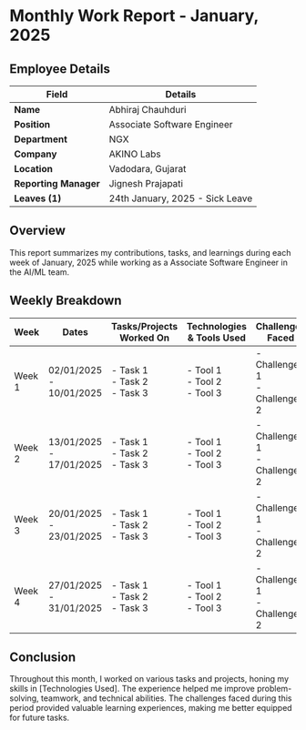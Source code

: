 # Monthly Work Report - January, 2025

## Employee Details

| **Field**             | **Details**                     |
| --------------------- | ------------------------------- |
| **Name**              | Abhiraj Chauhduri               |
| **Position**          | Associate Software Engineer     |
| **Department**        | NGX                             |
| **Company**           | AKINO Labs                      |
| **Location**          | Vadodara, Gujarat               |
| **Reporting Manager** | Jignesh Prajapati               |
| **Leaves (1)**        | 24th January, 2025 - Sick Leave |

## Overview

This report summarizes my contributions, tasks, and learnings during each week of January, 2025 while working as a Associate Software Engineer in the AI/ML team.

## Weekly Breakdown

| **Week** | **Dates**               | **Tasks/Projects Worked On**         | **Technologies & Tools Used**        | **Challenges Faced**             |
| -------- | ----------------------- | ------------------------------------ | ------------------------------------ | -------------------------------- |
| Week 1   | 02/01/2025 - 10/01/2025 | - Task 1 <br> - Task 2 <br> - Task 3 | - Tool 1 <br> - Tool 2 <br> - Tool 3 | - Challenge 1 <br> - Challenge 2 |
| Week 2   | 13/01/2025 - 17/01/2025 | - Task 1 <br> - Task 2 <br> - Task 3 | - Tool 1 <br> - Tool 2 <br> - Tool 3 | - Challenge 1 <br> - Challenge 2 |
| Week 3   | 20/01/2025 - 23/01/2025 | - Task 1 <br> - Task 2 <br> - Task 3 | - Tool 1 <br> - Tool 2 <br> - Tool 3 | - Challenge 1 <br> - Challenge 2 |
| Week 4   | 27/01/2025 - 31/01/2025 | - Task 1 <br> - Task 2 <br> - Task 3 | - Tool 1 <br> - Tool 2 <br> - Tool 3 | - Challenge 1 <br> - Challenge 2 |

## Conclusion

Throughout this month, I worked on various tasks and projects, honing my skills in [Technologies Used]. The experience helped me improve problem-solving, teamwork, and technical abilities. The challenges faced during this period provided valuable learning experiences, making me better equipped for future tasks.
